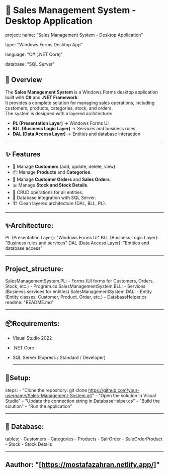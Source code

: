 # 🛒 Sales Management System - Desktop Application

project:
  name: "Sales Management System - Desktop Application"
  
  type: "Windows Forms Desktop App"
  
  language: "C# (.NET Core)"
  
  database: "SQL Server"
  
## 📌 Overview
The **Sales Management System** is a Windows Forms desktop application built with **C#** and **.NET Framework**.  
It provides a complete solution for managing sales operations, including customers, products, categories, stock, and orders.  
The system is designed with a layered architecture:  
- **PL (Presentation Layer)** → Windows Forms UI  
- **BLL (Business Logic Layer)** → Services and business rules  
- **DAL (Data Access Layer)** → Entities and database interaction  

---

## ✨ Features
- 👥 Manage **Customers** (add, update, delete, view).  
- 📦 Manage **Products** and **Categories**.  
- 📑 Manage **Customer Orders** and **Sales Orders**.  
- 📊 Manage **Stock and Stock Details**.  
- 🔄 CRUD operations for all entities.  
- 💾 Database integration with SQL Server.  
- 🏗️ Clean layered architecture (DAL, BLL, PL).

---
## ✨Architecture:

  PL (Presentation Layer): "Windows Forms UI"
  BLL (Business Logic Layer): "Business rules and services"
  DAL (Data Access Layer): "Entities and database access"
  
---
## Project_structure:

  SalesManagementSystem.PL:
    - Forms (UI forms for Customers, Orders, Stock, etc.)
    - Program.cs
  SalesManagementSystem.BLL:
    - Services (Business services for entities)
  SalesManagementSystem.DAL:
    - Entity (Entity classes: Customer, Product, Order, etc.)
    - DatabaseHelper.cs
  readme: "README.md"
  
  ---

## 📦Requirements:

  - Visual Studio 2022
  - .NET Core
  - SQL Server (Express / Standard / Developer)
    
    ---

## 🔄Setup:

  steps:
    - "Clone the repository: git clone https://github.com/your-username/Sales-Management-System.git"
    - "Open the solution in Visual Studio"
    - "Update the connection string in DatabaseHelper.cs"
    - "Build the solution"
    - "Run the application"
    
---

## 💾 Database:

  tables:
    - Customers
    - Categories
    - Products
    - SalrOrder
    - SaleOrderProduct
    - Stock
    - Stock Details
    
---
## Aauthor: "[https://mostafazahran.netlify.app/]"
